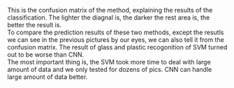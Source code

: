 This is the confusion matrix of the method, explaining the results of the classification. The lighter the diagnal is, the darker the rest area is, the better the result is.
<br/>To compare the prediction results of these two methods, except the resutls we can see in the previous pictures by our eyes, we can also tell it from the confusion matrix. The result of glass and plastic recogonition of SVM turned out to be worse than CNN. 
<br/>The most important thing is, the SVM took more time to deal with large amount of data and we only tested for dozens of pics. CNN can handle large amount of data better.
